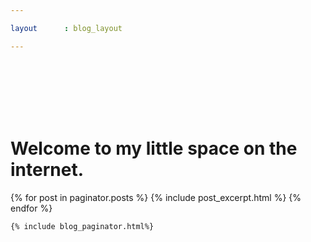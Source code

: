 ```yaml
---

layout		: blog_layout

---
```


<div id="blog-front-page" class="front-page full-page">
	<br><br><br><br><br>
	<h1>Welcome to my little space on the internet.</h1>
</div>

<div id="blog">
	<div id="blog-list">
		{% for post in paginator.posts %}
			{% include post_excerpt.html %}
		{% endfor %}
	</div>

	{% include blog_paginator.html%}

</div>



